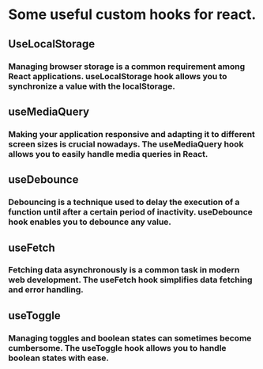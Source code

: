 # Some useful custom hooks for react. 

## UseLocalStorage
### Managing browser storage is a common requirement among React applications. useLocalStorage hook allows you to synchronize a value with the localStorage.

## useMediaQuery
### Making your application responsive and adapting it to different screen sizes is crucial nowadays. The useMediaQuery hook allows you to easily handle media queries in React.

## useDebounce
### Debouncing is a technique used to delay the execution of a function until after a certain period of inactivity. useDebounce hook enables you to debounce any value. 

## useFetch
### Fetching data asynchronously is a common task in modern web development. The useFetch hook simplifies data fetching and error handling.

## useToggle
### Managing toggles and boolean states can sometimes become cumbersome. The useToggle hook allows you to handle boolean states with ease. 
